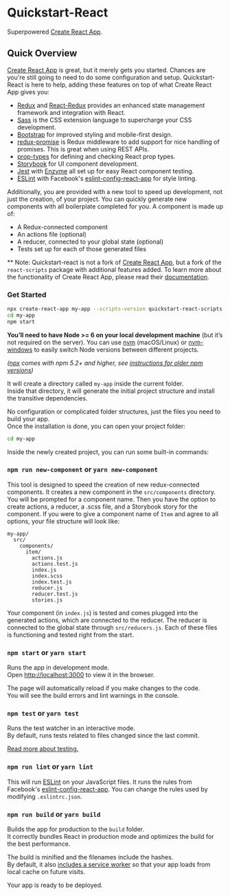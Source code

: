 # Quickstart-React

Superpowered [Create React App](https://github.com/facebook/create-react-app). 


## Quick Overview

[Create React App](https://github.com/facebook/create-react-app) is great, but it merely gets you started. Chances are you're still going to need to do some configuration and setup. Quickstart-React is here to help, adding these features on top of what Create React App gives you:

* [Redux](http://redux.js.org/) and [React-Redux](https://github.com/reactjs/react-redux) provides an enhanced state management framework and integration with React.
* [Sass](http://sass-lang.com) is the CSS extension language to supercharge your CSS development.
* [Bootstrap](http://getbootstrap.com/) for improved styling and mobile-first design.
* [redux-promise](https://github.com/acdlite/redux-promise) is Redux middleware to add support for nice handling of promises. This is great when using REST APIs.
* [prop-types](https://www.npmjs.com/package/prop-types) for defining and checking React prop types.
* [Storybook](https://storybook.js.org/) for UI component development.
* [Jest](https://facebook.github.io/jest/) with [Enzyme](https://github.com/airbnb/enzyme) all set up for easy React component testing.
* [ESLint](https://eslint.org/) with Facebook's [eslint-config-react-app](https://github.com/facebook/create-react-app/tree/master/packages/eslint-config-react-app) for style linting.

Additionally, you are provided with a new tool to speed up development, not just the creation, of your project. You can quickly generate new components with all boilerplate completed for you. A component is made up of:
* A Redux-connected component
* An actions file (optional)
* A reducer, connected to your global state (optional)
* Tests set up for each of those generated files

** Note: Quickstart-react is not a fork of [Create React App](https://github.com/facebook/create-react-app), but a fork of the `react-scripts` package with additional features added. To learn more about the functionality of Create React App, please read their [documentation](https://github.com/facebook/create-react-app).

### Get Started 

```sh
npx create-react-app my-app --scripts-version quickstart-react-scripts
cd my-app
npm start
```

**You’ll need to have Node >= 6 on your local development machine** (but it’s not required on the server). You can use [nvm](https://github.com/creationix/nvm#installation) (macOS/Linux) or [nvm-windows](https://github.com/coreybutler/nvm-windows#node-version-manager-nvm-for-windows) to easily switch Node versions between different projects.

*([npx](https://medium.com/@maybekatz/introducing-npx-an-npm-package-runner-55f7d4bd282b) comes with npm 5.2+ and higher, see [instructions for older npm versions](https://gist.github.com/gaearon/4064d3c23a77c74a3614c498a8bb1c5f))*

It will create a directory called `my-app` inside the current folder.<br>
Inside that directory, it will generate the initial project structure and install the transitive dependencies.

No configuration or complicated folder structures, just the files you need to build your app.<br>
Once the installation is done, you can open your project folder:

```sh
cd my-app
```

Inside the newly created project, you can run some built-in commands:

### `npm run new-component` or `yarn new-component`

This tool is designed to speed the creation of new redux-connected components. It creates a new component in the `src/components` directory. You will be prompted for a component name. Then you have the option to create actions, a reducer, a .scss file, and a Storybook story for the component. If you were to give a component name of `Item` and agree to all options, your file structure will look like:

```
my-app/
  src/
    components/
      item/
        actions.js
        actions.test.js
        index.js
        index.scss
        index.test.js
        reducer.js
        reducer.test.js
        stories.js
```

Your component (in `index.js`) is tested and comes plugged into the generated actions, which are connected to the reducer. The reducer is connected to the global state through `src/reducers.js`. Each of these files is functioning and tested right from the start.

### `npm start` or `yarn start`

Runs the app in development mode.<br>
Open [http://localhost:3000](http://localhost:3000) to view it in the browser.

The page will automatically reload if you make changes to the code.<br>
You will see the build errors and lint warnings in the console.

### `npm test` or `yarn test`

Runs the test watcher in an interactive mode.<br>
By default, runs tests related to files changed since the last commit.

[Read more about testing.](https://github.com/facebookincubator/create-react-app/blob/master/packages/react-scripts/template/README.md#running-tests)

### `npm run lint` or `yarn lint`

This will run [ESLint](https://eslint.org/) on your JavaScript files. It runs the rules from Facebook's [eslint-config-react-app](https://github.com/facebook/create-react-app/tree/master/packages/eslint-config-react-app). You can change the rules used by modifying `.eslintrc.json`.

### `npm run build` or `yarn build`

Builds the app for production to the `build` folder.<br>
It correctly bundles React in production mode and optimizes the build for the best performance.

The build is minified and the filenames include the hashes.<br>
By default, it also [includes a service worker](https://github.com/facebookincubator/create-react-app/blob/master/packages/react-scripts/template/README.md#making-a-progressive-web-app) so that your app loads from local cache on future visits.

Your app is ready to be deployed.